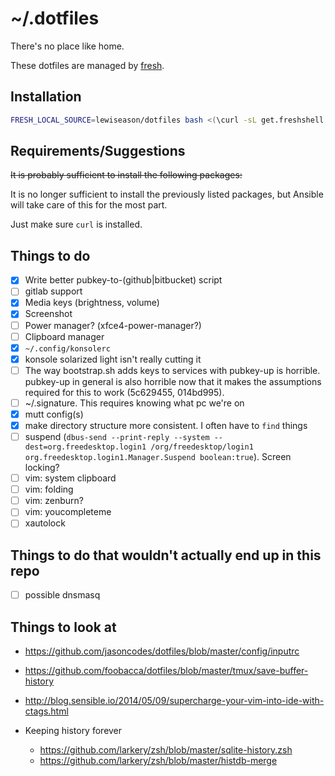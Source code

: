 # ~/.dotfiles

There's no place like home.

These dotfiles are managed by [fresh].

## Installation

``` sh
FRESH_LOCAL_SOURCE=lewiseason/dotfiles bash <(\curl -sL get.freshshell.com)
```

## Requirements/Suggestions

~~It is probably sufficient to install the following packages:~~

It is no longer sufficient to install the previously listed packages,
but Ansible will take care of this for the most part.

Just make sure `curl` is installed.

## Things to do

- [x] Write better pubkey-to-(github|bitbucket) script
- [ ] gitlab support
- [x] Media keys (brightness, volume)
- [x] Screenshot
- [ ] Power manager? (xfce4-power-manager?)
- [ ] Clipboard manager
- [x] `~/.config/konsolerc`
- [x] konsole solarized light isn't really cutting it
- [ ] The way bootstrap.sh adds keys to services with pubkey-up is horrible.
      pubkey-up in general is also horrible now that it makes the assumptions
      required for this to work (5c629455, 014bd995).
- [ ] ~/.signature. This requires knowing what pc we're on
- [x] mutt config(s)
- [x] make directory structure more consistent. I often have to `find` things
- [ ] suspend (`dbus-send --print-reply --system --dest=org.freedesktop.login1 /org/freedesktop/login1 org.freedesktop.login1.Manager.Suspend boolean:true`). Screen locking?
- [ ] vim: system clipboard
- [ ] vim: folding
- [ ] vim: zenburn?
- [ ] vim: youcompleteme
- [ ] xautolock

## Things to do that wouldn't actually end up in this repo

- [ ] possible dnsmasq

## Things to look at

* https://github.com/jasoncodes/dotfiles/blob/master/config/inputrc
* https://github.com/foobacca/dotfiles/blob/master/tmux/save-buffer-history
* http://blog.sensible.io/2014/05/09/supercharge-your-vim-into-ide-with-ctags.html

* Keeping history forever
	* https://github.com/larkery/zsh/blob/master/sqlite-history.zsh
	* https://github.com/larkery/zsh/blob/master/histdb-merge

[fresh]: http://freshshell.com
